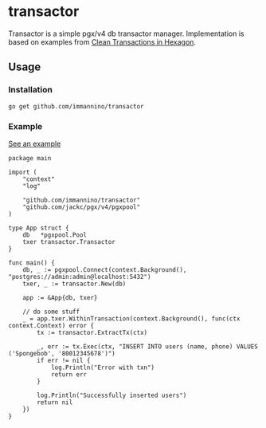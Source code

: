 # transactor

Transactor is a simple pgx/v4 db transactor manager. Implementation is based on examples from [Clean Transactions in Hexagon](https://www.kaznacheev.me/posts/en/clean-transactions-in-hexagon/).

## Usage

### Installation
```
go get github.com/immannino/transactor
```

### Example

[See an example](./examples/main.go)

```golang
package main

import (
	"context"
	"log"

	"github.com/immannino/transactor"
	"github.com/jackc/pgx/v4/pgxpool"
)

type App struct {
	db   *pgxpool.Pool
	txer transactor.Transactor
}

func main() {
	db, _ := pgxpool.Connect(context.Background(), "postgres://admin:admin@localhost:5432")
	txer, _ := transactor.New(db)

	app := &App{db, txer}

	// do some stuff
	_ = app.txer.WithinTransaction(context.Background(), func(ctx context.Context) error {
		tx := transactor.ExtractTx(ctx)

		_, err := tx.Exec(ctx, "INSERT INTO users (name, phone) VALUES ('Spongebob', '80012345678')")
		if err != nil {
			log.Println("Error with txn")
			return err
		}

		log.Println("Successfully inserted users")
		return nil
	})
}
```

